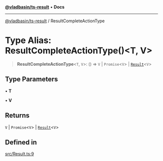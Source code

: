 [**@vladbasin/ts-result**](../README.md) • **Docs**

***

[@vladbasin/ts-result](../globals.md) / ResultCompleteActionType

# Type Alias: ResultCompleteActionType()\<T, V\>

> **ResultCompleteActionType**\<`T`, `V`\>: () => `V` \| `Promise`\<`V`\> \| [`Result`](../classes/Result.md)\<`V`\>

## Type Parameters

• **T**

• **V**

## Returns

`V` \| `Promise`\<`V`\> \| [`Result`](../classes/Result.md)\<`V`\>

## Defined in

[src/Result.ts:9](https://github.com/vladbasin/ts-result/blob/b4c983b7b4ec06247e6468dfc2ec284523a320b1/src/Result.ts#L9)
